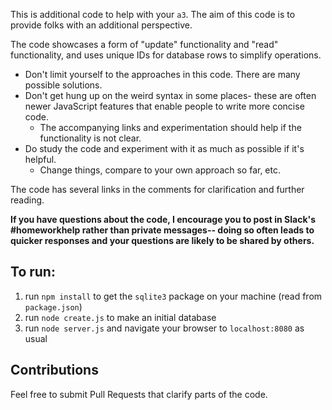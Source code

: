 This is additional code to help with your `a3`.
The aim of this code is to provide folks with an additional perspective.

The code showcases a form of "update" functionality and "read" functionality, and uses unique IDs for database rows to simplify operations.

- Don't limit yourself to the approaches in this code. There are many possible solutions.
- Don't get hung up on the weird syntax in some places- these are often newer JavaScript features that enable people to write more concise code. 
    - The accompanying links and experimentation should help if the functionality is not clear.
- Do study the code and experiment with it as much as possible if it's helpful.
    - Change things, compare to your own approach so far, etc.

The code has several links in the comments for clarification and further reading.

**If you have questions about the code, I encourage you to post in Slack's #homeworkhelp rather than private messages-- doing so often leads to quicker responses and your questions are likely to be shared by others.**

## To run:
1. run `npm install` to get the `sqlite3` package on your machine (read from `package.json`)
2. run `node create.js` to make an initial database
3. run `node server.js` and navigate your browser to `localhost:8080` as usual

## Contributions
Feel free to submit Pull Requests that clarify parts of the code.
